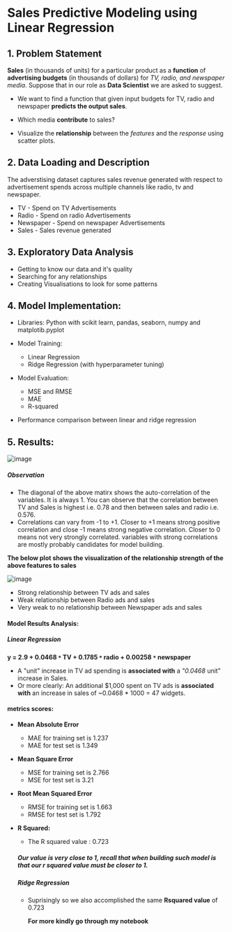 # Sales Predictive Modeling using Linear Regression

## 1. Problem Statement

__Sales__ (in thousands of units) for a particular product as a __function__ of __advertising budgets__ (in thousands of dollars) for _TV, radio, and newspaper media_. Suppose that in our role as __Data Scientist__ we are asked to suggest.

- We want to find a function that given input budgets for TV, radio and newspaper __predicts the output sales__.

- Which media __contribute__ to sales?

- Visualize the __relationship__ between the _features_ and the _response_ using scatter plots.


## 2. Data Loading and Description

The adverstising dataset captures sales revenue generated with respect to advertisement spends across multiple channels like radio, tv and newspaper.
- TV        - Spend on TV Advertisements
- Radio     - Spend on radio Advertisements
- Newspaper - Spend on newspaper Advertisements
- Sales     - Sales revenue generated

## 3. Exploratory Data Analysis

- Getting to know our data and it's quality
- Searching for any relationships
- Creating Visualisations to look for some patterns 

## 4. Model Implementation:

- Libraries: Python with scikit learn, pandas, seaborn, numpy and matplotib.pyplot
- Model Training:
  - Linear Regression
  - Ridge Regression (with hyperparameter tuning)
 
- Model Evaluation:
    - MSE and RMSE
    - MAE
    - R-squared
- Performance comparison between linear and ridge regression

 ## 5. Results:

 ![image](https://github.com/user-attachments/assets/e37ef56e-5e20-4b91-b24e-912c1999bb06)

##### Observation

- The diagonal of the above matirx shows the auto-correlation of the variables. It is always 1. You can observe that the correlation between TV and Sales is highest i.e. 0.78 and then between sales and radio i.e. 0.576.
- Correlations can vary from -1 to +1. Closer to +1 means strong positive correlation and close -1 means strong negative correlation. Closer to 0 means not very strongly correlated. variables with strong correlations are mostly probably candidates for model building.

__The below plot shows the visualization of the relationship strength of the above features to sales__

![image](https://github.com/user-attachments/assets/d336d4a5-e19f-4474-a2ca-b032ac6f4829)

- Strong relationship between TV ads and sales
- Weak relationship between Radio ads and sales
- Very weak to no relationship between Newspaper ads and sales

#### Model Results Analysis:

##### Linear Regression

  __y = 2.9 + 0.0468 `*` TV + 0.1785 `*` radio + 0.00258 `*` newspaper__

  - A "unit" increase in TV ad spending is **associated with** a _"0.0468_ unit" increase in Sales.
  - Or more clearly: An additional $1,000 spent on TV ads is **associated with** an increase in sales of ~0.0468 * 1000 = 47 widgets.
 
#### metrics scores:

- __Mean Absolute Error__ <br>
  - MAE for training set is 1.237
  - MAE for test set is 1.349
      

- __Mean Square Error__ <br>
  - MSE for training set is 2.766
  - MSE for test set is 3.21
       

- __Root Mean Squared Error__ <br>
  - RMSE for training set is 1.663
  - RMSE for test set is 1.792
  
- __R Squared:__ <br>
  - The R squared value : 0.723
    
  ##### Our value is very close to 1, recall that when building such model is that our r squared value must be closer to 1.
      
  ##### Ridge Regression
  - Suprisingly so we also accomplished the same __Rsquared value__ of 0.723

    __For more kindly go through my notebook__

    



  
      



